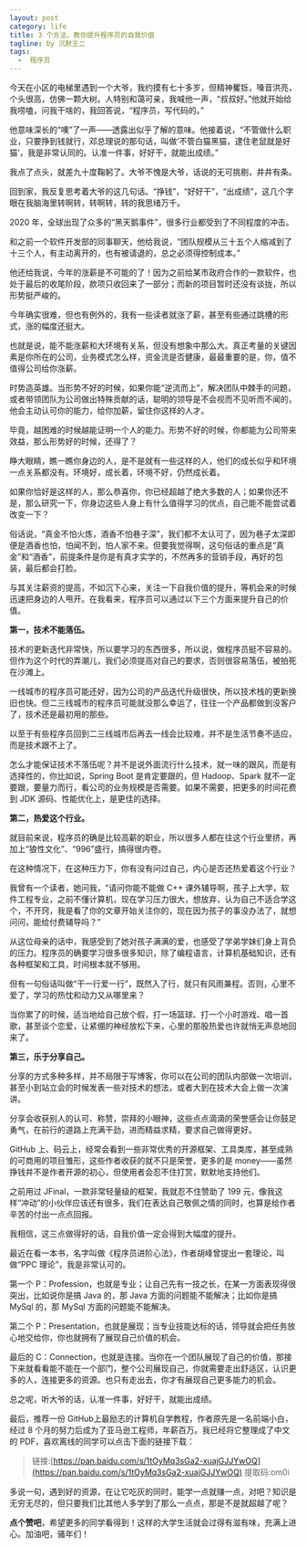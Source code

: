 ```yaml
---
layout: post
category: life
title: 3 个方法，教你提升程序员的自我价值
tagline: by 沉默王二
tags: 
  -  程序员
---
```



今天在小区的电梯里遇到一个大爷，我约摸有七十多岁，但精神矍铄，嗓音洪亮，个头很高，仿佛一颗大树。人特别和蔼可亲，我喊他一声，“叔叔好。”他就开始给我唠嗑，问我干啥的，我回答说，“程序员，写代码的。”

<!--more-->

他意味深长的“噢”了一声——透露出似乎了解的意味。他接着说，“不管做什么职业，只要挣到钱就行，邓总理说的那句话，叫做‘不管白猫黑猫，逮住老鼠就是好猫’，我是非常认同的。认准一件事，好好干，就能出成绩。”

我点了点头，就差九十度鞠躬了。大爷不愧是大爷，话说的无可挑剔，井井有条。

回到家，我反复思考着大爷的这几句话。“挣钱”，“好好干”，“出成绩”，这几个字眼在我脑海里转啊转，转啊转，转的我思绪万千。

2020 年，全球出现了众多的“黑天鹅事件”，很多行业都受到了不同程度的冲击。

和之前一个软件开发部的同事聊天，他给我说，“团队规模从三十五个人缩减到了十三个人，有主动离开的，也有被请退的，总之必须得控制成本。”

他还给我说，今年的涨薪是不可能的了！因为之前给某市政府合作的一款软件，也处于最后的收尾阶段，款项只收回来了一部分；而新的项目暂时还没有谈拢，所以形势挺严峻的。

今年确实很难，但也有例外的，我有一些读者就涨了薪，甚至有些通过跳槽的形式，涨的幅度还挺大。

也就是说，能不能涨薪和大环境有关系，但没有想象中那么大。真正考量的关键因素是你所在的公司，业务模式怎么样，资金流是否健康，最最重要的是，你，值不值得公司给你涨薪。

时势造英雄。当形势不好的时候，如果你能“逆流而上”，解决团队中棘手的问题，或者带领团队为公司做出特殊贡献的话，聪明的领导是不会视而不见听而不闻的，他会主动认可你的能力，给你加薪，留住你这样的人才。

毕竟，越困难的时候越能证明一个人的能力。形势不好的时候，你都能为公司带来效益，那么形势好的时候，还得了？

睁大眼睛，瞧一瞧你身边的人，是不是就有一些这样的人，他们的成长似乎和环境一点关系都没有。环境好，成长着，环境不好，仍然成长着。

如果你恰好是这样的人，那么恭喜你，你已经超越了绝大多数的人；如果你还不是，那么研究一下，你身边这些人身上有什么值得学习的优点，自己能不能尝试着改变一下？

俗话说，“真金不怕火炼，酒香不怕巷子深”，我们都不太认可了，因为巷子太深即便是酒香也怕，怕闻不到，怕人家不来。但要我觉得啊，这句俗话的重点是“真金”和“酒香”，前提条件是你是有真才实学的，不然再多的营销手段，再好的包装，最后都会打脸。

与其关注薪资的提高，不如沉下心来，关注一下自我价值的提升，等机会来的时候迅速把身边的人甩开。在我看来，程序员可以通过以下三个方面来提升自己的价值。

**第一，技术不能落伍。**

技术的更新迭代非常快，所以要学习的东西很多，所以说，做程序员挺不容易的。但作为这个时代的弄潮儿，我们必须提高对自己的要求，否则很容易落伍，被拍死在沙滩上。

一线城市的程序员可能还好，因为公司的产品迭代升级很快，所以技术栈的更新换旧也快。但二三线城市的程序员可能就没那么幸运了，往往一个产品都做到没客户了，技术还是最初用的那些。

以至于有些程序员回到二三线城市后再去一线会比较难，并不是生活节奏不适应，而是技术跟不上了。

怎么才能保证技术不落伍呢？并不是说外面流行什么技术，就一味的跟风，而是有选择性的，你比如说，Spring Boot 是肯定要跟的，但 Hadoop、Spark 就不一定要跟，要量力而行，看公司的业务规模是否需要。如果不需要，把更多的时间花费到 JDK 源码、性能优化上，是更佳的选择。

**第二，热爱这个行业。**

就目前来说，程序员的确是比较高薪的职业，所以很多人都在往这个行业里挤，再加上“狼性文化”、“996”盛行，搞得很内卷。

在这种情况下，在这种压力下，你有没有问过自己，内心是否还热爱着这个行业？

我曾有一个读者，她问我，“请问你能不能做 C++ 课外辅导啊，孩子上大学，软件工程专业，之前不懂计算机，现在学习压力很大，想放弃，认为自己不适合学这个，不开窍，我是看了你的文章开始关注你的，现在因为孩子的事没办法了，就想问问，能给付费辅导吗？”

从这位母亲的话中，我感受到了她对孩子满满的爱，也感受了学弟学妹们身上背负的压力。程序员的确要学习很多很多知识，除了编程语言，计算机基础知识，还有各种框架和工具，时间根本就不够用。

但有一句俗话叫做“干一行爱一行”，既然入了行，就只有风雨兼程。否则，心里不爱了，学习的热忱和动力又从哪里来？

当你累了的时候，适当地给自己放个假，打一场篮球、打一个小时游戏、唱一首歌，甚至谈个恋爱，让紧绷的神经放松下来，心里的那股热爱也许就悄无声息地回来了。

**第三，乐于分享自己。**

分享的方式多种多样，并不局限于写博客，你可以在公司的团队内部做一次培训，甚至小到站立会的时候发表一些对技术的想法，或者大到在技术大会上做一次演讲。

分享会收获别人的认可、称赞，崇拜的小眼神，这些点点滴滴的荣誉感会让你鼓足勇气，在前行的道路上充满干劲，进而精益求精，要求自己做得更好。

GitHub 上、码云上，经常会看到一些非常优秀的开源框架、工具类库，甚至成熟的可商用的项目雏形，这些作者收获的就不只是荣誉，更多的是 money——虽然挣钱并不是作者开源的初心，但使用者会忍不住打赏，默默地支持他们。

之前用过 JFinal，一款非常轻量级的框架，我就忍不住赞助了 199 元，像我这样“冲动”的小伙伴应该还有很多，我们在表达自己敬佩之情的同时，也算是给作者辛苦的付出一点点回报。

我相信，这三点做得好的话，自我价值一定会得到大幅度的提升。

最近在看一本书，名字叫做《程序员进阶心法》，作者胡峰曾提出一套理论，叫做“PPC 理论”，我是非常认可的。

第一个 P：Profession，也就是专业；让自己先有一技之长，在某一方面表现得很突出，比如说你是搞 Java 的，那 Java 方面的问题能不能解决；比如你是搞 MySql 的，那 MySql 方面的问题能不能解决。

第二个 P：Presentation，也就是展现；当专业技能达标的话，领导就会把任务放心地交给你，你也就拥有了展现自己价值的机会。

最后的 C：Connection，也就是连接。当你在一个团队展现了自己的价值，那接下来就看看能不能在一个部门，整个公司展现自己，你就需要走出舒适区，认识更多的人，连接更多的资源。也只有走出去，你才有展现自己更多能力的机会。

总之呢，听大爷的话，认准一件事，好好干，就能出成绩。


最后，推荐一份 GitHub上最励志的计算机自学教程，作者原先是一名前端小白，经过 8 个月的努力后成为了亚马逊工程师，年薪百万。我已经将它整理成了中文的 PDF，喜欢离线的同学可以点击下面的链接下载：

>链接:[https://pan.baidu.com/s/1tOyMq3sGa2-xuajGJJYwOQ](https://pan.baidu.com/s/1tOyMq3sGa2-xuajGJJYwOQ) 提取码:om0i 

多说一句，遇到好的资源，在让它吃灰的同时，能学一点就赚一点，对吧？知识是无穷无尽的，但只要我们比其他人多学到了那么一点点，那是不是就超越了呢？

**点个赞吧**，希望更多的同学看得到！这样的大学生活就会过得有滋有味，充满上进心。加油吧，骚年们！